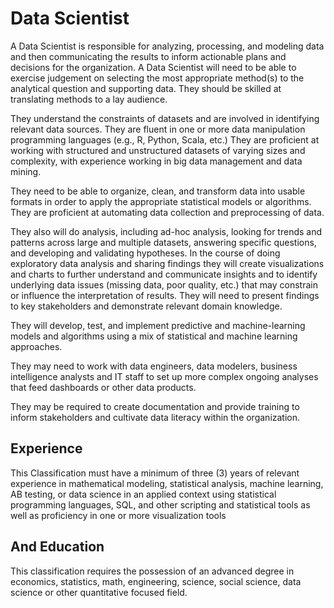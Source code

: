 

# Data Scientist    
A Data Scientist is responsible for analyzing, processing, and modeling data and then communicating the results to inform actionable plans and decisions for the organization. A Data Scientist will need to be able to exercise judgement on selecting the most appropriate method(s) to the analytical question and supporting data. They should be skilled at translating methods to a lay audience.

They understand the constraints of datasets and are involved in identifying relevant data sources. They are fluent in one or more data manipulation programming languages (e.g., R, Python, Scala, etc.) They are proficient at working with structured and unstructured datasets of varying sizes and complexity, with experience working in big data management and data mining.

They need to be able to organize, clean, and transform data into usable formats in order to apply the appropriate statistical models or algorithms. They are proficient at automating data collection and preprocessing of data.

They also will do analysis, including ad-hoc analysis, looking for trends and patterns across large and multiple datasets, answering specific questions, and developing and validating hypotheses. In the course of doing exploratory data analysis and sharing findings they will create visualizations and charts to further understand and communicate insights and to identify underlying data issues (missing data, poor quality, etc.) that may constrain or influence the interpretation of results. They will need to present findings to key stakeholders and demonstrate relevant domain knowledge.

They will develop, test, and implement predictive and machine-learning models and algorithms using a mix of statistical and machine learning approaches.

They may need to work with data engineers, data modelers, business intelligence analysts and IT staff to set up more complex ongoing analyses that feed dashboards or other data products.

They may be required to create documentation and provide training to inform stakeholders and cultivate data literacy within the organization.

## Experience
This Classification must have a minimum of three (3) years of relevant experience in mathematical modeling, statistical analysis, machine learning, AB testing, or data science in an applied context using statistical programming languages, SQL, and other scripting and statistical tools as well as proficiency in one or more visualization tools

## And Education
This classification requires the possession of an advanced degree in economics, statistics, math, engineering, science, social science, data science or other quantitative focused field.
